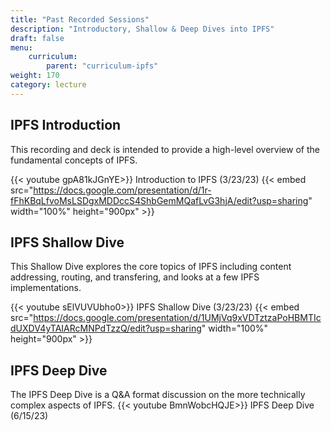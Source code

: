 ```yaml
---
title: "Past Recorded Sessions"
description: "Introductory, Shallow & Deep Dives into IPFS"
draft: false
menu:
    curriculum:
        parent: "curriculum-ipfs"
weight: 170
category: lecture
---
```

## IPFS Introduction
This recording and deck is intended to provide a high-level overview of the fundamental concepts of IPFS. 

{{< youtube gpA81kJGnYE>}}
Introduction to IPFS (3/23/23)
{{< embed src="https://docs.google.com/presentation/d/1r-fFhKBqLfvoMsLSDgxMDDccS4ShbGemMQafLvG3hjA/edit?usp=sharing" width="100%" height="900px" >}}

## IPFS Shallow Dive
This Shallow Dive explores the core topics of IPFS including content addressing, routing, and transfering, and looks at a few IPFS implementations.  

{{< youtube sElVUVUbho0>}}
IPFS Shallow Dive (3/23/23)
{{< embed src="https://docs.google.com/presentation/d/1UMjVq9xVDTztzaPoHBMTIcdUXDV4yTAIARcMNPdTzzQ/edit?usp=sharing" width="100%" height="900px" >}}

## IPFS Deep Dive
The IPFS Deep Dive is a Q&A format discussion on the more technically complex aspects of IPFS. 
{{< youtube BmnWobcHQJE>}}
IPFS Deep Dive (6/15/23)
